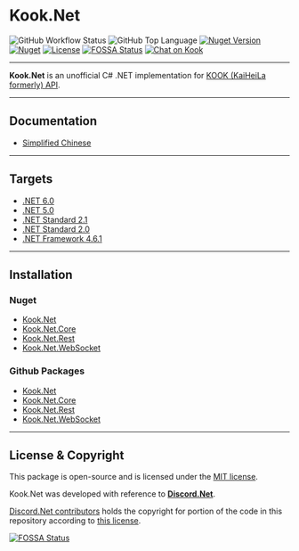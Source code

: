 # Kook.Net

![GitHub Workflow Status](https://img.shields.io/github/workflow/status/gehongyan/Kook.Net/Kook.Net%20Deploy?label=build)
![GitHub Top Language](https://img.shields.io/github/languages/top/gehongyan/Kook.Net)
[![Nuget Version](https://img.shields.io/nuget/v/Kook.Net)](https://www.nuget.org/packages/Kook.Net)
[![Nuget](https://img.shields.io/nuget/dt/Kook.Net.Core?color=%230099ff)](https://www.nuget.org/packages/Kook.Net)
[![License](https://img.shields.io/github/license/gehongyan/Kook.Net)](https://github.com/gehongyan/Kook.Net/blob/master/LICENSE)
[![FOSSA Status](https://app.fossa.com/api/projects/git%2Bgithub.com%2Fgehongyan%2FKook.Net.svg?type=shield)](https://app.fossa.com/projects/git%2Bgithub.com%2Fgehongyan%2FKook.Net?ref=badge_shield)
[![Chat on Kook](https://www.kookapp.cn/api/v3/badge/guild?guild_id=1591057729615250)](https://kook.top/EvxnOb)

---

**Kook.Net** is an unofficial C# .NET implementation for [KOOK (KaiHeiLa formerly) API](https://developer.kookapp.cn/doc/intro).

---

## Documentation

- [Simplified Chinese](https://kooknet.dev)

---

## Targets

- [.NET 6.0](https://dotnet.microsoft.com/download/dotnet/6.0)
- [.NET 5.0](https://dotnet.microsoft.com/download/dotnet/5.0)
- [.NET Standard 2.1](https://learn.microsoft.com/dotnet/standard/net-standard?tabs=net-standard-2-1)
- [.NET Standard 2.0](https://learn.microsoft.com/dotnet/standard/net-standard?tabs=net-standard-2-0)
- [.NET Framework 4.6.1](https://dotnet.microsoft.com/download/dotnet-framework/net461)

---

## Installation

### Nuget

- [Kook.Net](https://www.nuget.org/packages/Kook.Net/)
- [Kook.Net.Core](https://www.nuget.org/packages/Kook.Net.Core/)
- [Kook.Net.Rest](https://www.nuget.org/packages/Kook.Net.Rest/)
- [Kook.Net.WebSocket](https://www.nuget.org/packages/Kook.Net.WebSocket/)

### Github Packages

- [Kook.Net](https://github.com/gehongyan/Kook.Net/packages/1386169)
- [Kook.Net.Core](https://github.com/gehongyan/Kook.Net/packages/1249886)
- [Kook.Net.Rest](https://github.com/gehongyan/Kook.Net/packages/1249887)
- [Kook.Net.WebSocket](https://github.com/gehongyan/Kook.Net/packages/1249888)

---

## License & Copyright

This package is open-source and is licensed under the [MIT license](LICENSE).

Kook.Net was developed with reference to **[Discord.Net](https://github.com/discord-net/Discord.Net)**.

[Discord.Net contributors](https://github.com/discord-net/Discord.Net/graphs/contributors) holds the copyright
for portion of the code in this repository according to [this license](https://github.com/discord-net/Discord.Net/blob/dev/LICENSE).

[![FOSSA Status](https://app.fossa.com/api/projects/git%2Bgithub.com%2Fgehongyan%2FKook.Net.svg?type=large)](https://app.fossa.com/projects/git%2Bgithub.com%2Fgehongyan%2FKook.Net?ref=badge_large)